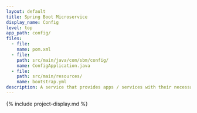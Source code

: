 ```yaml
---
layout: default
title: Spring Boot Microservice
display_name: Config
level: top
app_path: config/
files:
  - file:
    name: pom.xml
  - file:
    path: src/main/java/com/sbm/config/
    name: ConfigApplication.java
  - file:
    path: src/main/resources/
    name: bootstrap.yml
description: A service that provides apps / services with their necessary configuration files.
---
```

{% include project-display.md %}